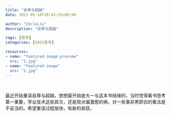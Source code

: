 ```yaml
---
title: "自卑与超越"
date: 2021-05-18T20:43:25+08:00

author: "ChrisLiu"
description: "自卑与超越"

tags: [思考]
categories: [2021思考]

resources:
- name: "featured-image-preview"
  src: "1.jpg"
- name: "featured-image"
  src: "2.jpg"
---
```


​		<!--more-->

​		最近开始重读自卑与超越，想想最开始是大一与这本书结缘的，当时觉得看书思考第一重要，学业技术这些其次，还是观点偏激惹的祸，对一些事非黑即白的看法是不妥当的。希望重读过程愉快，有新的收获。

